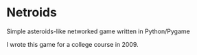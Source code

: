 # Netroids
Simple asteroids-like networked game written in Python/Pygame

I wrote this game for a college course in 2009.
